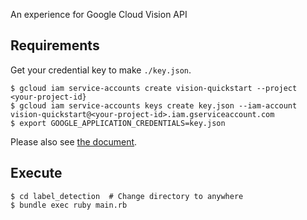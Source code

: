 An experience for Google Cloud Vision API

## Requirements

Get your credential key to make `./key.json`.

```shell-session
$ gcloud iam service-accounts create vision-quickstart --project <your-project-id}
$ gcloud iam service-accounts keys create key.json --iam-account vision-quickstart@<your-project-id>.iam.gserviceaccount.com
$ export GOOGLE_APPLICATION_CREDENTIALS=key.json
```

Please also see [the document](https://cloud.google.com/docs/authentication/production#auth-cloud-implicit-go).

## Execute

```shell-session
$ cd label_detection  # Change directory to anywhere
$ bundle exec ruby main.rb
```

